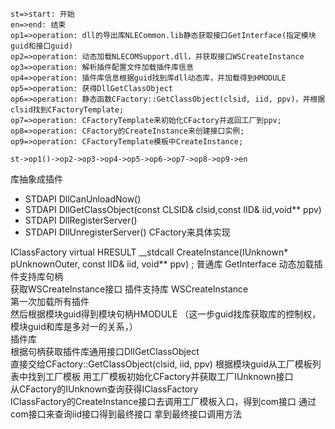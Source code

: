 ```flow
st=>start: 开始 
en=>end: 结束 
op1=>operation: dll的导出库NLECommon.lib静态获取接口GetInterface(指定模块guid和接口guid)
op2=>operation: 动态加载NLECOMSupport.dll，并获取接口WSCreateInstance
op3=>operation: 解析插件配置文件加载插件库信息
op4=>operation: 插件库信息根据guid找到库dll动态库，并加载得到HMODULE
op5=>operation: 获得DllGetClassObject
op6=>operation: 静态函数CFactory::GetClassObject(clsid, iid, ppv)，并根据clsid找到CFactoryTemplate;
op7=>operation: CFactoryTemplate来初始化CFactory并返回工厂到ppv;
op8=>operation: CFactory的CreateInstance来创建接口实例;
op9=>operation: CFactoryTemplate模板中CreateInstance;

st->op1()->op2->op3->op4->op5->op6->op7->op8->op9->en 

```
库抽象成插件
* STDAPI DllCanUnloadNow()
* STDAPI DllGetClassObject(const CLSID& clsid,const IID& iid,void\*\* ppv)
* STDAPI DllRegisterServer()
* STDAPI DllUnregisterServer()
CFactory来具体实现

IClassFactory
virtual HRESULT \_\_stdcall CreateInstance(IUnknown* pUnknownOuter,
	                                         const IID& iid,
	                                         void** ppv) ;
普通库         GetInterface 
  动态加载插件支持库句柄   
  获取WSCreateInstance接口
插件支持库     WSCreateInstance  
  第一次加载所有插件  
  然后根据模块guid得到模块句柄HMODULE （这一步guid找库获取库的控制权，模块guid和库是多对一的关系，）   
插件库  
 根据句柄获取插件库通用接口DllGetClassObject  
 直接交给CFactory::GetClassObject(clsid, iid, ppv) 
 根据模块guid从工厂模板列表中找到工厂模板
 用工厂模板初始化CFactory并获取工厂IUnknown接口  
 从CFactory的IUnknown查询获得IClassFactory  
 IClassFactory的CreateInstance接口去调用工厂模板入口，得到com接口
 通过com接口来查询iid接口得到最终接口
 拿到最终接口调用方法
